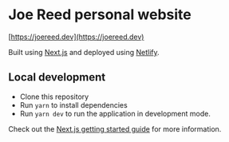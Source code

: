 # Joe Reed personal website
[https://joereed.dev](https://joereed.dev)

Built using [Next.js](https://nextjs.org/) and deployed using [Netlify](https://nextjs.org/docs/getting-started).

## Local development
- Clone this repository
- Run `yarn` to install dependencies
- Run `yarn dev` to run the application in development mode.

Check out the [Next.js getting started guide](https://nextjs.org/docs/getting-started) for more information.
